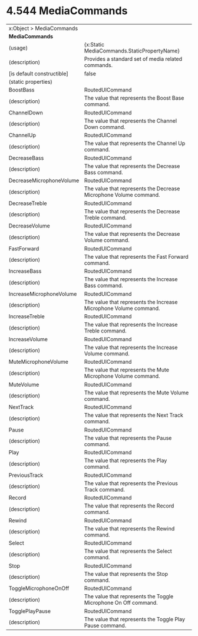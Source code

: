 <html dir="LTR" xmlns:mshelp="http://msdn.microsoft.com/mshelp" xmlns:ddue="http://ddue.schemas.microsoft.com/authoring/2003/5" xmlns:xlink="http://www.w3.org/1999/xlink" xmlns:tool="http://www.microsoft.com/tooltip">

<body>
 <input type="hidden" id="userDataCache" class="userDataStyle">
 <input type="hidden" id="hiddenScrollOffset">
 <img id="dropDownImage" style="display:none; height:0; width:0;" src="../local/drpdown.gif">
 <img id="dropDownHoverImage" style="display:none; height:0; width:0;" src="../local/drpdown_orange.gif">
 <img id="collapseImage" style="display:none; height:0; width:0;" src="../local/collapse.gif">
 <img id="expandImage" style="display:none; height:0; width:0;" src="../local/exp.gif">
 <img id="collapseAllImage" style="display:none; height:0; width:0;" src="../local/collall.gif">
 <img id="expandAllImage" style="display:none; height:0; width:0;" src="../local/expall.gif">
 <img id="copyImage" style="display:none; height:0; width:0;" src="../local/copycode.gif">
 <img id="copyHoverImage" style="display:none; height:0; width:0;" src="../local/copycodeHighlight.gif">
 <div id="header"><h1 class="heading">4.544 MediaCommands</h1></div>

 <div id="mainSection">
 <div id="mainBody">
 <div id="allHistory" class="saveHistory" onsave="saveAll()" onload="loadAll()"></div>
 <p xmlns:wsd="http://wsdev.schemas.microsoft.com/authoring/2008/2" xmlns:msxsl="urn:schemas-microsoft-com:xslt" xmlns:script="urn:script" xmlns:build="urn:build">
 </p>
 <div id="sectionSection0" class="section" name="collapseableSection">
 <content xmlns="http://ddue.schemas.microsoft.com/authoring/2003/5" xmlns:wsd="http://wsdev.schemas.microsoft.com/authoring/2008/2" xmlns:msxsl="urn:schemas-microsoft-com:xslt" xmlns:script="urn:script" xmlns:build="urn:build">
 </content>
 </div>
 <div id="sectionSection1" class="section" name="collapseableSection">
 <content xmlns="http://ddue.schemas.microsoft.com/authoring/2003/5" xmlns:wsd="http://wsdev.schemas.microsoft.com/authoring/2008/2" xmlns:msxsl="urn:schemas-microsoft-com:xslt" xmlns:script="urn:script" xmlns:build="urn:build">
 <table class="ProtocolAuthoredTable" xmlns="">
 <tr><td colspan="2">
<mshelp:link keywords="86913f34-aa06-4c94-9f09-83936a822fd8" tabindex="0">x:Object</mshelp:link> &gt; <mshelp:link keywords="48d78b35-14d1-41c6-b278-e11379ddc20f" tabindex="0">MediaCommands</mshelp:link> </td>
 </tr>
 <tr><td colspan="2">
 <b>
MediaCommands </b>
 </td>
 </tr>
 <tr><td><div class="indent0">(usage)</div></td>
 <td>{x:Static MediaCommands.StaticPropertyName} </td>
 </tr>
 <tr><td><div class="indent0">(description)</div></td>
 <td>Provides a standard set of media related commands. </td>
 </tr>
 <tr><td><div class="indent0">[is default constructible]</div></td>
 <td>false </td>
 </tr>
 <tr><td><div class="indent0">(static properties)</div></td>
 <td> </td>
 </tr>
 <tr><td><div class="indent2">BoostBass</div></td>
 <td><mshelp:link keywords="6c7d6233-cfeb-4748-96dd-91edda7f5426" tabindex="0">RoutedUICommand</mshelp:link> </td>
 </tr>
 <tr><td><div class="indent4">(description)</div></td>
 <td>The value that represents the Boost Base command. </td>
 </tr>
 <tr><td><div class="indent2">ChannelDown</div></td>
 <td><mshelp:link keywords="6c7d6233-cfeb-4748-96dd-91edda7f5426" tabindex="0">RoutedUICommand</mshelp:link> </td>
 </tr>
 <tr><td><div class="indent4">(description)</div></td>
 <td>The value that represents the Channel Down command. </td>
 </tr>
 <tr><td><div class="indent2">ChannelUp</div></td>
 <td><mshelp:link keywords="6c7d6233-cfeb-4748-96dd-91edda7f5426" tabindex="0">RoutedUICommand</mshelp:link> </td>
 </tr>
 <tr><td><div class="indent4">(description)</div></td>
 <td>The value that represents the Channel Up command. </td>
 </tr>
 <tr><td><div class="indent2">DecreaseBass</div></td>
 <td><mshelp:link keywords="6c7d6233-cfeb-4748-96dd-91edda7f5426" tabindex="0">RoutedUICommand</mshelp:link> </td>
 </tr>
 <tr><td><div class="indent4">(description)</div></td>
 <td>The value that represents the Decrease Bass command. </td>
 </tr>
 <tr><td><div class="indent2">DecreaseMicrophoneVolume</div></td>
 <td><mshelp:link keywords="6c7d6233-cfeb-4748-96dd-91edda7f5426" tabindex="0">RoutedUICommand</mshelp:link> </td>
 </tr>
 <tr><td><div class="indent4">(description)</div></td>
 <td>The value that represents the Decrease Microphone Volume command. </td>
 </tr>
 <tr><td><div class="indent2">DecreaseTreble</div></td>
 <td><mshelp:link keywords="6c7d6233-cfeb-4748-96dd-91edda7f5426" tabindex="0">RoutedUICommand</mshelp:link> </td>
 </tr>
 <tr><td><div class="indent4">(description)</div></td>
 <td>The value that represents the Decrease Treble command. </td>
 </tr>
 <tr><td><div class="indent2">DecreaseVolume</div></td>
 <td><mshelp:link keywords="6c7d6233-cfeb-4748-96dd-91edda7f5426" tabindex="0">RoutedUICommand</mshelp:link> </td>
 </tr>
 <tr><td><div class="indent4">(description)</div></td>
 <td>The value that represents the Decrease Volume command. </td>
 </tr>
 <tr><td><div class="indent2">FastForward</div></td>
 <td><mshelp:link keywords="6c7d6233-cfeb-4748-96dd-91edda7f5426" tabindex="0">RoutedUICommand</mshelp:link> </td>
 </tr>
 <tr><td><div class="indent4">(description)</div></td>
 <td>The value that represents the Fast Forward command. </td>
 </tr>
 <tr><td><div class="indent2">IncreaseBass</div></td>
 <td><mshelp:link keywords="6c7d6233-cfeb-4748-96dd-91edda7f5426" tabindex="0">RoutedUICommand</mshelp:link> </td>
 </tr>
 <tr><td><div class="indent4">(description)</div></td>
 <td>The value that represents the Increase Bass command. </td>
 </tr>
 <tr><td><div class="indent2">IncreaseMicrophoneVolume</div></td>
 <td><mshelp:link keywords="6c7d6233-cfeb-4748-96dd-91edda7f5426" tabindex="0">RoutedUICommand</mshelp:link> </td>
 </tr>
 <tr><td><div class="indent4">(description)</div></td>
 <td>The value that represents the Increase Microphone Volume command. </td>
 </tr>
 <tr><td><div class="indent2">IncreaseTreble</div></td>
 <td><mshelp:link keywords="6c7d6233-cfeb-4748-96dd-91edda7f5426" tabindex="0">RoutedUICommand</mshelp:link> </td>
 </tr>
 <tr><td><div class="indent4">(description)</div></td>
 <td>The value that represents the Increase Treble command. </td>
 </tr>
 <tr><td><div class="indent2">IncreaseVolume</div></td>
 <td><mshelp:link keywords="6c7d6233-cfeb-4748-96dd-91edda7f5426" tabindex="0">RoutedUICommand</mshelp:link> </td>
 </tr>
 <tr><td><div class="indent4">(description)</div></td>
 <td>The value that represents the Increase Volume command. </td>
 </tr>
 <tr><td><div class="indent2">MuteMicrophoneVolume</div></td>
 <td><mshelp:link keywords="6c7d6233-cfeb-4748-96dd-91edda7f5426" tabindex="0">RoutedUICommand</mshelp:link> </td>
 </tr>
 <tr><td><div class="indent4">(description)</div></td>
 <td>The value that represents the Mute Microphone Volume command. </td>
 </tr>
 <tr><td><div class="indent2">MuteVolume</div></td>
 <td><mshelp:link keywords="6c7d6233-cfeb-4748-96dd-91edda7f5426" tabindex="0">RoutedUICommand</mshelp:link> </td>
 </tr>
 <tr><td><div class="indent4">(description)</div></td>
 <td>The value that represents the Mute Volume command. </td>
 </tr>
 <tr><td><div class="indent2">NextTrack</div></td>
 <td><mshelp:link keywords="6c7d6233-cfeb-4748-96dd-91edda7f5426" tabindex="0">RoutedUICommand</mshelp:link> </td>
 </tr>
 <tr><td><div class="indent4">(description)</div></td>
 <td>The value that represents the Next Track command. </td>
 </tr>
 <tr><td><div class="indent2">Pause</div></td>
 <td><mshelp:link keywords="6c7d6233-cfeb-4748-96dd-91edda7f5426" tabindex="0">RoutedUICommand</mshelp:link> </td>
 </tr>
 <tr><td><div class="indent4">(description)</div></td>
 <td>The value that represents the Pause command. </td>
 </tr>
 <tr><td><div class="indent2">Play</div></td>
 <td><mshelp:link keywords="6c7d6233-cfeb-4748-96dd-91edda7f5426" tabindex="0">RoutedUICommand</mshelp:link> </td>
 </tr>
 <tr><td><div class="indent4">(description)</div></td>
 <td>The value that represents the Play command. </td>
 </tr>
 <tr><td><div class="indent2">PreviousTrack</div></td>
 <td><mshelp:link keywords="6c7d6233-cfeb-4748-96dd-91edda7f5426" tabindex="0">RoutedUICommand</mshelp:link> </td>
 </tr>
 <tr><td><div class="indent4">(description)</div></td>
 <td>The value that represents the Previous Track command. </td>
 </tr>
 <tr><td><div class="indent2">Record</div></td>
 <td><mshelp:link keywords="6c7d6233-cfeb-4748-96dd-91edda7f5426" tabindex="0">RoutedUICommand</mshelp:link> </td>
 </tr>
 <tr><td><div class="indent4">(description)</div></td>
 <td>The value that represents the Record command. </td>
 </tr>
 <tr><td><div class="indent2">Rewind</div></td>
 <td><mshelp:link keywords="6c7d6233-cfeb-4748-96dd-91edda7f5426" tabindex="0">RoutedUICommand</mshelp:link> </td>
 </tr>
 <tr><td><div class="indent4">(description)</div></td>
 <td>The value that represents the Rewind command. </td>
 </tr>
 <tr><td><div class="indent2">Select</div></td>
 <td><mshelp:link keywords="6c7d6233-cfeb-4748-96dd-91edda7f5426" tabindex="0">RoutedUICommand</mshelp:link> </td>
 </tr>
 <tr><td><div class="indent4">(description)</div></td>
 <td>The value that represents the Select command. </td>
 </tr>
 <tr><td><div class="indent2">Stop</div></td>
 <td><mshelp:link keywords="6c7d6233-cfeb-4748-96dd-91edda7f5426" tabindex="0">RoutedUICommand</mshelp:link> </td>
 </tr>
 <tr><td><div class="indent4">(description)</div></td>
 <td>The value that represents the Stop command. </td>
 </tr>
 <tr><td><div class="indent2">ToggleMicrophoneOnOff</div></td>
 <td><mshelp:link keywords="6c7d6233-cfeb-4748-96dd-91edda7f5426" tabindex="0">RoutedUICommand</mshelp:link> </td>
 </tr>
 <tr><td><div class="indent4">(description)</div></td>
 <td>The value that represents the Toggle Microphone On Off command. </td>
 </tr>
 <tr><td><div class="indent2">TogglePlayPause</div></td>
 <td><mshelp:link keywords="6c7d6233-cfeb-4748-96dd-91edda7f5426" tabindex="0">RoutedUICommand</mshelp:link> </td>
 </tr>
 <tr><td><div class="indent4">(description)</div></td>
 <td>The value that represents the Toggle Play Pause command. </td>
 </tr>
</table>
 </content>
 </div>
 <!--[if gte IE 5]>
 <tool:tip element="languageFilterToolTip" avoidmouse="false"/>
 <![endif]-->
 </div>
 <a name="feedback"></a><span></span>
 </div>
</body></html>
